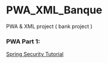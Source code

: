 PWA_XML_Banque
==============

PWA &amp; XML project ( bank project ) 


### PWA Part 1:
[Spring Security Tutorial](http://www.mkyong.com/tutorials/spring-security-tutorials/)
